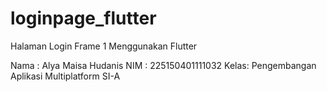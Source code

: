 # loginpage_flutter
Halaman Login Frame 1 Menggunakan Flutter

Nama : Alya Maisa Hudanis
NIM  : 225150401111032
Kelas: Pengembangan Aplikasi Multiplatform SI-A
